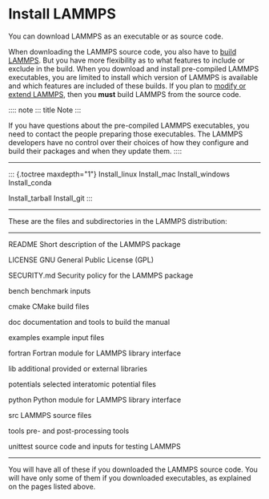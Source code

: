 # Install LAMMPS

You can download LAMMPS as an executable or as source code.

When downloading the LAMMPS source code, you also have to [build
LAMMPS](Build). But you have more flexibility as to what features to
include or exclude in the build. When you download and install
pre-compiled LAMMPS executables, you are limited to install which
version of LAMMPS is available and which features are included of these
builds. If you plan to [modify or extend LAMMPS](Modify), then you
**must** build LAMMPS from the source code.

:::: note
::: title
Note
:::

If you have questions about the pre-compiled LAMMPS executables, you
need to contact the people preparing those executables. The LAMMPS
developers have no control over their choices of how they configure and
build their packages and when they update them.
::::

------------------------------------------------------------------------

::: {.toctree maxdepth="1"}
Install_linux Install_mac Install_windows Install_conda

Install_tarball Install_git
:::

------------------------------------------------------------------------

These are the files and subdirectories in the LAMMPS distribution:

  ------------- ---------------------------------------------
  README        Short description of the LAMMPS package

  LICENSE       GNU General Public License (GPL)

  SECURITY.md   Security policy for the LAMMPS package

  bench         benchmark inputs

  cmake         CMake build files

  doc           documentation and tools to build the manual

  examples      example input files

  fortran       Fortran module for LAMMPS library interface

  lib           additional provided or external libraries

  potentials    selected interatomic potential files

  python        Python module for LAMMPS library interface

  src           LAMMPS source files

  tools         pre- and post-processing tools

  unittest      source code and inputs for testing LAMMPS
  ------------- ---------------------------------------------

You will have all of these if you downloaded the LAMMPS source code. You
will have only some of them if you downloaded executables, as explained
on the pages listed above.

